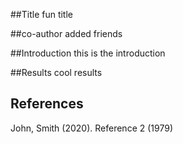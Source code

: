 ##Title
fun title

##co-author
added friends

##Introduction
this is the introduction

##Results
cool results

## References
John, Smith (2020).
Reference 2 (1979)
